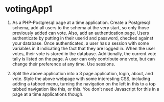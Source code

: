 # votingApp1

1. As a PHP-Postgresql page at a time application. Create a Postgresql schema, add all users to the schema at the very start, so only those previously added can vote. Also, add an authentication page. Users authenticate by putting in their userid and password, checked against your database. Once authenticated, a user has a session with some variables in it indicating the fact that they are logged in. When the user votes, their vote is stored in the database. Additionally, the current vote tally is listed on the page. A user can only contribute one vote, but can change their preference at any time. Use sessions.

2. Split the above application into a 3 page application, login, about, and vote. Style the above webpage with some interesting CSS, including adding a tabbed menu, turning the navigation on the left in this to a top tabbed navigation like this, or this. You don't need Javascript for this in a page at a time applications though.
